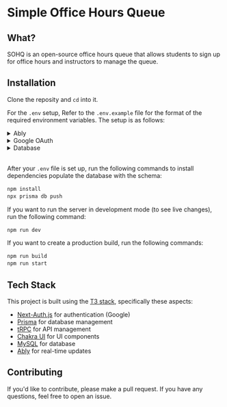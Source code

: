 # Simple Office Hours Queue

## What?

SOHQ is an open-source office hours queue that allows students to sign up for office hours and instructors to manage the queue.

## Installation

Clone the reposity and `cd` into it.

For the `.env` setup, Refer to the `.env.example` file for the format of the required environment variables. The setup is as follows:

<details>
<summary>Ably</summary>

Ably is used for real-time communication (i.e. queue updates)

1. Create an account on <a target="_blank" href="https://ably.com">Ably</a>.

2. Create a new app.

3. You should have 2 API keys, one for the server (top) and one for the client (bottom). Copy the server API key and paste it into the `ABLY_SERVER_API_KEY` variable in the `.env` file. Copy the client API key and paste it into the `NEXT_PUBLIC_ABLY_CLIENT_API_KEY` variable in the `.env` file. Your client API key should have the `Subscribe` and `Publish` permission enabled.
![Ably API Keys](/readme-assets/ably-config.jpg)

</details>

<details>
<summary>Google OAuth</summary>

Google OAuth is used for authentication.

1. Create a new project on <a target="_blank" href="https://console.developers.google.com">Google Cloud Platform</a>.

2. Enable the Google OAuth API.

3. Create a new OAuth client ID. Make sure to set the redirect URI to `http://localhost:3000/api/auth/callback/google`.

4. Copy the client ID and paste it into the `GOOGLE_CLIENT_ID` variable in the `.env` file.

5. Copy the client secret and paste it into the `GOOGLE_CLIENT_SECRET` variable in the `.env` file.

</details>

<details>
<summary>Database</summary>

SOHQ uses MySQL as its database, mainly because the free tier of <a href="https://planetscale.com">Planetscale</a> is very nice. For local development, I am currently looking into possibly using Docker to have a local MySQL instance.

1. Create a new database on <a target="_blank" href="https://planetscale.com">Planetscale</a>.

2. Copy the database URL and paste it into the `DATABASE_URL` variable in the `.env` file. You can find this link by clicking on the database name and then clicking on the `Connect` button and select `Connect with Prisma`.

</details>

<br />


After your `.env` file is set up, run the following commands to install dependencies populate the database with the schema:

```bash
npm install
npx prisma db push
```

If you want to run the server in development mode (to see live changes), run the following command:

```bash
npm run dev
```

If you want to create a production build, run the following commands:

```bash
npm run build
npm run start
```

## Tech Stack

This project is built using the [T3 stack](https://github.com/t3-oss/create-t3-app), specifically these aspects:

- [Next-Auth.js](https://next-auth.js.org) for authentication (Google)
- [Prisma](https://prisma.io) for database management
- [tRPC](https://trpc.io) for API management
- [Chakra UI](https://chakra-ui.com) for UI components
- [MySQL](https://mysql.com) for database
- [Ably](https://ably.com) for real-time updates

## Contributing

If you'd like to contribute, please make a pull request. If you have any questions, feel free to open an issue.

